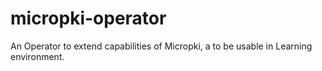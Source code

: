 # micropki-operator
An Operator to extend capabilities of Micropki, a to be usable in Learning environment.
